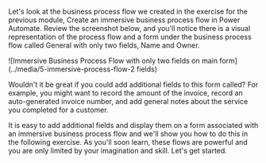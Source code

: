 Let's look at the business process flow we created in the exercise for
the previous module, Create an immersive business process flow in Power 
Automate. Review the screenshot below, and you'll notice there is a visual
representation of the process flow and a form under the business process
flow called General with only two fields, Name and Owner.

![Immersive Business Process Flow with only two fields on main form](../media/5-immersive-process-flow-2 fields)

Wouldn't it be great if you could add additional fields to this form called? 
For example, you might want to record the amount of the invoice, record an 
auto-generated invoice number, and add general notes about the service you 
completed for a customer.

It is easy to add additional fields and display them on a form associated 
with an immersive business process flow and we'll show you how to do this 
in the following exercise. As you'll soon learn, these flows are powerful 
and you are only limited by your imagination and skill. Let's get started.

